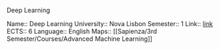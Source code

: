 Deep Learning

Name:: Deep Learning
University:: Nova Lisbon
Semester:: 1
Link:: [link](https://guia.unl.pt/en/2022/fct/program/1059/course/12423)
ECTS:: 6
Language:: English
Maps:: [[Sapienza/3rd Semester/Courses/Advanced Machine Learning]]